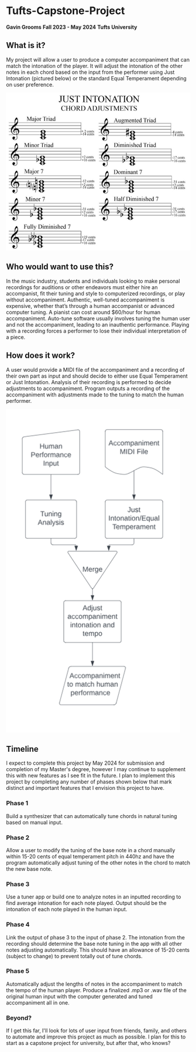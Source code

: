 # Tufts-Capstone-Project
**Gavin Grooms**
**Fall 2023 - May 2024**
**Tufts University**

## What is it?
My project will allow a user to produce a computer accompaniment that can match the intonation of the player. It will adjust the intonation of the other notes in each chord based on the input from the performer using Just Intonation (pictured below) or the standard Equal Temperament depending on user preference.

![image](./just_intonation.jpg)

## Who would want to use this?
In the music industry, students and individuals looking to make personal recordings for auditions or other endeavors must either hire an accompanist, fit their tuning and style to computerized recordings, or play without accompaniment.
Authentic, well-tuned accompaniment is expensive, whether that’s through a human accompanist or advanced computer tuning. 
A pianist can cost around $60/hour for human accompaniment. 
Auto-tune software usually involves tuning the human user and not the accompaniment, leading to an inauthentic performance.
Playing with a recording forces a performer to lose their individual interpretation of a piece.

## How does it work?
A user would provide a MIDI file of the accompaniment and a recording of their own part as input and should decide to either use Equal Temperament or Just Intonation.
Analysis of their recording is performed to decide adjustments to accompaniment.
Program outputs a recording of the accompaniment with adjustments made to the tuning to match the human performer.

![image](./program_flow.png)

## Timeline
I expect to complete this project by May 2024 for submission and completion of my Master's degree, however I may continue to supplement this with new features as I see fit in the future. I plan to implement this project by completing any number of phases shown below that mark distinct and important features that I envision this project to have. 

### Phase 1
Build a synthesizer that can automatically tune chords in natural tuning based on manual input. 

### Phase 2
Allow a user to modify the tuning of the base note in a chord manually within 15-20 cents of equal temperament pitch in 440hz and have the program automatically adjust tuning of the other notes in the chord to match the new base note. 

### Phase 3
Use a tuner app or build one to analyze notes in an inputted recording to find average intonation for each note played. Output should be the intonation of each note played in the human input.

### Phase 4
Link the output of phase 3 to the input of phase 2. The intonation from the recording should determine the base note tuning in the app with all other notes adjusting automatically. This should have an allowance of 15-20 cents (subject to change) to prevent totally out of tune chords. 

### Phase 5
Automatically adjust the lengths of notes in the accompaniment to match the tempo of the human player. Produce a finalized .mp3 or .wav file of the original human input with the computer generated and tuned accompaniment all in one. 

### Beyond?
If I get this far, I'll look for lots of user input from friends, family, and others to automate and improve this project as much as possible. I plan for this to start as a capstone project for university, but after that, who knows?